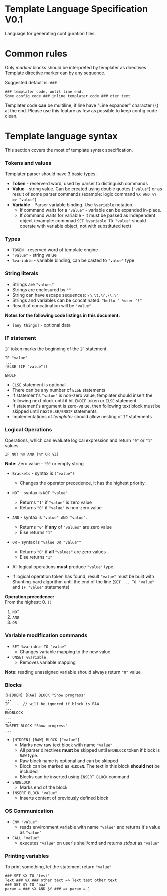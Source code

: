 Template Language Specification V0.1
========================

Language for generating configuration files.

# Common rules

Only _marked_ blocks should be interpreted by templater as directives
Template directive marker can by any sequence.

Suggested default is: `###`
```
### templater code, until line end.
Some config code ### inline templater code ### oter text
```

Templater code __can__ be multiline, if line have "Line expander" character (`\`) at the end. 
Please use this feature as few as possible to keep config code clean.

# Template language syntax
This section covers the most of template syntax specification.

### Tokens and values
Templater parser should have 3 basic types:
- __Token__ - reserverd word, used by parser to distinguish commands
- __Value__ - string value. Can be created using double quotes (`"value"`) or as result of some parser commands (example: logic command `%X AND %Y => "value"`)
- __Variable__ - Parser variable binding. Use `%variable` notation. 
    - If command waits for a `"value"` - variable can be expanded in-place. 
    - If command waits for variable - it must be passed as independent object
      (example: commnad `SET %variable TO "value"` should operate with variable object, not with substituted text)

### Types
- `TOKEN` - reserved word of template engine
- `"value"` - string value
- `%variable` - variable binding, can be casted to `"value"` type

### String literals
- Strings are `"values"`
- Strings are enclosured by `""`
- String can have escape sequences: `\n,\t,\r,\\,\"`
- Strings and variables can be concatinated: `"hello " %user "!"`
- Result of concatination will be `"value"`


__Notes for the following code listings in this document:__
- `[any things]` - optional data

### IF statement
`IF` token marks the beginning of the `IF` statement.  
```netsuke
IF "value"
...
[ELSE [IF "value"]]
...
ENDIF
```
- `ELSE` statement is optional
- There can be any number of `ELSE` statements
- If statement's `"value"` is non-zero value, templater should insert the following next block until it hit `ENDIF` token or `ELSE` statement
- If statement's argument is zero-value, then following text block must be skipped until next `ELSE/ENDIF` statements
- Implementations of _templater_ should allow nesting of `IF` statements

### Logical Operations
Operations, which can evaluate logical expression and return `"0"` or `"1"` values
```netsuke
IF NOT %X AND (%Y OR %Z)
```

__Note:__ Zero value - `"0"` or empty string

- `Brackets` - syntax is `("value")`
    - Changes the operator precedence, it has the highest priority.
- `NOT` - syntax is `NOT "value"`
    - Returns `"1"` if `"value"` is zero value
    - Returns `"0"` if `"value"` is non-zero value
- `AND` - syntax is `"value" AND "value"`.
    - Returns `"0"` if __any__ of `"values"` are zero value
    - Else returns `"1"`
- `OR` - syntax is `"value OR "value""`
    - Returns `"0"` if __all__ `"values"` are zero values
    - Else returns `"1"`

- All logical operations __must__ produce `"value"` type.
- If logical operation token has found, result `"value"` must be built with Shunting-yard algorithm until the end of the  line (`SET ... TO "value"` and `IF "value"` statements)

__Operation precedence:__  
From the highest:
0. `()`
1. `NOT`
2. `AND`
3. `OR`

### Variable modification commands
- `SET %variable TO "value"`
    - Changes variable mapping to the new value
- `UNSET %variable`
    - Removes variable mapping

__Note:__ reading unassigned variable should always return `"0"` value

### Blocks

```netsuke
[HIDDEN] [RAW] BLOCK "Show progress"
...
IF ...  // will be ignored if block is RAW
...
ENDBLOCK
...
...
INSERT BLOCK "Show progress"
...
```

- `[HIDDEN] [RAW] BLOCK ["value"]`
    - Marks new raw text block with name `"value"`
    - All parser directives __must__ be skipped until `ENDBLOCK` token if block
      is `RAW` type.
    - Raw block name is optional and can be skipped
    - Block can be marked as `HIDDEN`. The text in this block __should not__ be included
    - Blocks can be inserted using `INSERT BLOCK` command
- `ENDBLOCK`
    - Marks end of the block
- `INSERT BLOCK "value"`
    - Inserts content of previously defined block

### OS Communication
- `ENV "value"`
    - reads environment variable with name `"value"` and returns it's value as `"value"`
- `CALL "value"`
    - executes `"value"` on user's shell/cmd and returns _stdout_ as `"value"`

### Printing variables
To print something, let the statement return `"value"`
```netsuke
### SET $X TO "test"
Text ### %X ### other text => Text test other text
### SET $Y TO "aaa"
param = ### $X AND $Y ### => param = 1
```